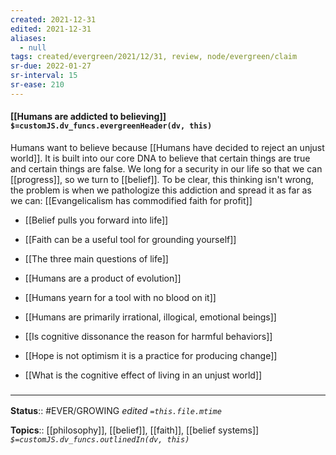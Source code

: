 ```yaml
---
created: 2021-12-31 
edited: 2021-12-31
aliases:
  - null
tags: created/evergreen/2021/12/31, review, node/evergreen/claim
sr-due: 2022-01-27
sr-interval: 15
sr-ease: 210
---
```


#### [[Humans are addicted to believing]] `$=customJS.dv_funcs.evergreenHeader(dv, this)`

Humans want to believe because [[Humans have decided to reject an unjust world]]. It is built into our core DNA to believe that certain things are true and certain things are false. We long for a security in our life so that we can [[progress]], so we turn to [[belief]]. 
To be clear, this thinking isn't wrong,
the problem is when we pathologize this addiction and spread it as far as we can: [[Evangelicalism has commodified faith for profit]]

- [[Belief pulls you forward into life]]
- [[Faith can be a useful tool for grounding yourself]]


- [[The three main questions of life]]
- [[Humans are a product of evolution]]
- [[Humans yearn for a tool with no blood on it]]
- [[Humans are primarily irrational, illogical, emotional beings]]
- [[Is cognitive dissonance the reason for harmful behaviors]]
- [[Hope is not optimism it is a practice for producing change]]
- [[What is the cognitive effect of living in an unjust world]]

 

### <hr class="footnote"/>

**Status**:: #EVER/GROWING 
*edited `=this.file.mtime`*

**Topics**:: [[philosophy]], [[belief]], [[faith]], [[belief systems]]
*`$=customJS.dv_funcs.outlinedIn(dv, this)`*


